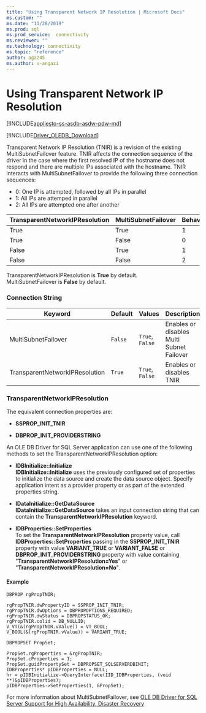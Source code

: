 ```yaml
---
title: "Using Transparent Network IP Resolution | Microsoft Docs"
ms.custom: ""
ms.date: "11/28/2019"
ms.prod: sql
ms.prod_service:  connectivity
ms.reviewer: ""
ms.technology: connectivity
ms.topic: "reference"
author: agaz45
ms.author: v-angazi
---
```

# Using Transparent Network IP Resolution
[!INCLUDE[appliesto-ss-asdb-asdw-pdw-md](../../../includes/appliesto-ss-asdb-asdw-pdw-md.md)]

[!INCLUDE[Driver_OLEDB_Download](../../../includes/driver_oledb_download.md)]

Transparent Network IP Resolution (TNIR) is a revision of the existing MultiSubnetFailover feature. TNIR affects the connection sequence of the driver in the case where the first resolved IP of the hostname does not respond and there are multiple IPs associated with the hostname. TNIR interacts with MultiSubnetFailover to provide the following three connection sequences:<br />
* 0: One IP is attempted, followed by all IPs in parallel
* 1: All IPs are attemped in parallel
* 2: All IPs are attempted one after another

|TransparentNetworkIPResolution|MultiSubnetFailover|Behavior|
|--------|--------|--------|
|True|True|1|
|True|False|0|
|False|True|1|
|False|False|2| 
TransparentNetworkIPResolution is **True** by default.<br />MultiSubnetFailover is **False** by default.

### Connection String
|Keyword|Default|Values|Description|
|---               |---         |---            |---           |
|MultiSubnetFailover|`False`|`True`, `False`|Enables or disables Multi Subnet Failover|
|TransparentNetworkIPResolution|`True`|`True`, `False`|Enables or disables TNIR|

### TransparentNetworkIPResolution
The equivalent connection properties are:  
-   **SSPROP_INIT_TNIR**  

-   **DBPROP_INIT_PROVIDERSTRING**  

An OLE DB Driver for SQL Server application can use one of the following methods to set the TransparentNetworkIPResolution option:  

 -   **IDBInitialize::Initialize**  
 **IDBInitialize::Initialize** uses the previously configured set of properties to initialize the data source and create the data source object. Specify application intent as a provider property or as part of the extended properties string.  
  
 -   **IDataInitialize::GetDataSource**  
 **IDataInitialize::GetDataSource** takes an input connection string that can contain the **TransparentNetworkIPResolution** keyword.  

-   **IDBProperties::SetProperties**  
To set the **TransparentNetworkIPResolution** property value, call **IDBProperties::SetProperties** passing in the **SSPROP_INIT_TNIR** property with value **VARIANT_TRUE** or **VARIANT_FALSE** or **DBPROP_INIT_PROVIDERSTRING** property with value containing "**TransparentNetworkIPResolution=Yes**" or "**TransparentNetworkIPResolution=No**".
#### Example
```
DBPROP rgPropTNIR;

rgPropTNIR.dwPropertyID = SSPROP_INIT_TNIR;
rgPropTNIR.dwOptions = DBPROPOPTIONS_REQUIRED;
rgPropTNIR.dwStatus = DBPROPSTATUS_OK;
rgPropTNIR.colid = DB_NULLID;
V_VT(&(rgPropTNIR.vValue)) = VT_BOOL;
V_BOOL(&(rgPropTNIR.vValue)) = VARIANT_TRUE;

DBPROPSET PropSet;

PropSet.rgProperties = &rgPropTNIR;
PropSet.cProperties = 1;
PropSet.guidPropertySet = DBPROPSET_SQLSERVERDBINIT;
IDBProperties* pIDBProperties = NULL;
hr = pIDBInitialize->QueryInterface(IID_IDBProperties, (void **)&pIDBProperties);
pIDBProperties->SetProperties(1, &PropSet);
```
For more information about MultiSubnetFailover, see [OLE DB Driver for SQL Server Support for High Availability, Disaster Recovery](./oledb-driver-for-sql-server-support-for-high-availability-disaster-recovery)